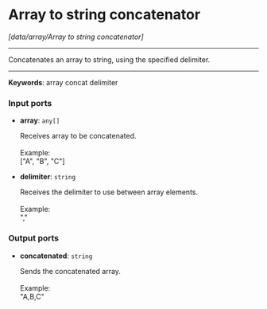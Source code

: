 # Array to string concatenator

_[data/array/Array to string concatenator]_

---

Concatenates an array to string, using the specified delimiter.<br>

---

__Keywords__: array concat delimiter

### Input ports

* __array__: ` any[] `


    Receives array to be concatenated.<br>
    <br>
    Example:<br>
    ["A", "B", "C"]<br>


* __delimiter__: ` string `


    Receives the delimiter to use between array elements.<br>
    <br>
    Example:<br>
    ","<br>

### Output ports

* __concatenated__: ` string `


    Sends the concatenated array.<br>
    <br>
    Example:<br>
    "A,B,C"<br>

